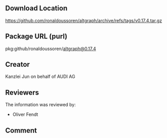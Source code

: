 ﻿## Download Location

https://github.com/ronaldoussoren/altgraph/archive/refs/tags/v0.17.4.tar.gz

## Package URL (purl)

pkg:github/ronaldoussoren/altgraph@0.17.4

## Creator

Kanzlei Jun on behalf of AUDI AG

## Reviewers

The information was reviewed by:

* Oliver Fendt


## Comment
